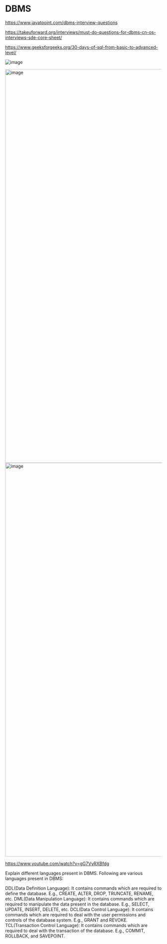 # DBMS

https://www.javatpoint.com/dbms-interview-questions
    
https://takeuforward.org/interviews/must-do-questions-for-dbms-cn-os-interviews-sde-core-sheet/

https://www.geeksforgeeks.org/30-days-of-sql-from-basic-to-advanced-level/


![image](https://github.com/0904-mansi/DBMS/assets/81081105/14a2ed32-9911-4ffc-9466-7fda2fdd9732)

<img width="1261" alt="image" src="https://github.com/0904-mansi/DBMS/assets/81081105/17dc1b39-d9a2-413e-b795-ce75238ec98b">

<img width="1261" alt="image" src="https://github.com/0904-mansi/DBMS/assets/81081105/c5e79e86-5951-4e65-83be-86f54c79af36">

https://www.youtube.com/watch?v=gG7VyRXBfdg

Explain different languages present in DBMS.
Following are various languages present in DBMS:

DDL(Data Definition Language):  It contains commands which are required to define the database.
E.g., CREATE, ALTER, DROP, TRUNCATE, RENAME, etc.
DML(Data Manipulation Language): It contains commands which are required to manipulate the data present in the database.
E.g., SELECT, UPDATE, INSERT, DELETE, etc.
DCL(Data Control Language):  It contains commands which are required to deal with the user permissions and controls of the database system.
E.g., GRANT and REVOKE.
TCL(Transaction Control Language):  It contains commands which are required to deal with the transaction of the database.
E.g., COMMIT, ROLLBACK, and SAVEPOINT.
